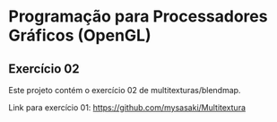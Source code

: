# Programação para Processadores Gráficos (OpenGL)
##  Exercício 02

Este projeto contém o exercício 02 de multitexturas/blendmap. 

Link para exercício 01: https://github.com/mysasaki/Multitextura
